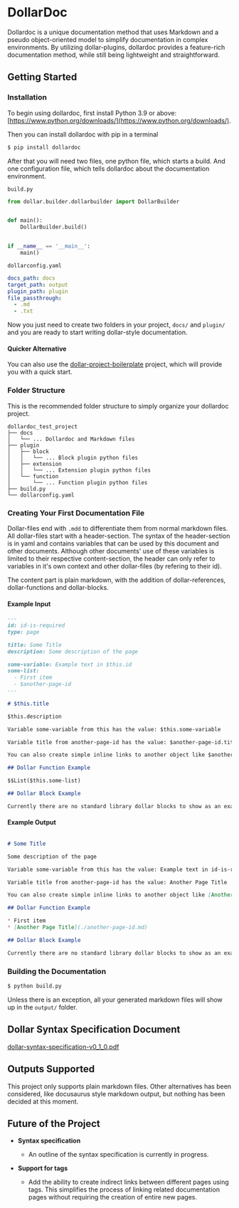 # DollarDoc

Dollardoc is a unique documentation method that uses Markdown and a pseudo object-oriented model to simplify documentation in complex environments. By utilizing dollar-plugins, dollardoc provides a feature-rich documentation method, while still being lightweight and straightforward.

## Getting Started

### Installation

To begin using dollardoc, first install Python 3.9 or above: [https://www.python.org/downloads/](https://www.python.org/downloads/).

Then you can install dollardoc with pip in a terminal

``` bash
$ pip install dollardoc
```

After that you will need two files, one python file, which starts a build. And one configuration file, which tells dollardoc about the documentation environment.

`build.py`

``` python
from dollar.builder.dollarbuilder import DollarBuilder


def main():
    DollarBuilder.build()


if __name__ == '__main__':
    main()

```

`dollarconfig.yaml`

``` yaml
docs_path: docs
target_path: output
plugin_path: plugin
file_passthrough:
  - .md
  - .txt
```

Now you just need to create two folders in your project, `docs/` and `plugin/` and you are ready to start writing dollar-style documentation.

#### Quicker Alternative

You can also use the [dollar-project-boilerplate](https://github.com/dollardoc/dollardoc-project-boilerplate) project, which will provide you with a quick start.

### Folder Structure

This is the recommended folder structure to simply organize your dollardoc project.

``` text
dollardoc_test_project
├── docs
│   └── ... Dollardoc and Markdown files
├── plugin
│   ├── block
│   │   └── ... Block plugin python files
│   ├── extension
│   │   └── ... Extension plugin python files
│   └── function
│       └── ... Function plugin python files
├── build.py
└── dollarconfig.yaml
```

### Creating Your First Documentation File

Dollar-files end with `.mdd` to differentiate them from normal markdown files. All dollar-files start with a header-section. The syntax of the header-section is in yaml and contains variables that can be used by this document and other documents. Although other documents' use of these variables is limited to their respective content-section, the header can only refer to variables in it's own context and other dollar-files (by refering to their id).

The content part is plain markdown, with the addition of dollar-references, dollar-functions and dollar-blocks.

#### Example Input

``` markdown
---
id: id-is-required
type: page

title: Some Title
description: Some description of the page

some-variable: Example text in $this.id
some-list:
  - First item
  - $another-page-id
---

# $this.title

$this.description

Variable some-variable from this has the value: $this.some-variable

Variable title from another-page-id has the value: $another-page-id.title

You can also create simple inline links to another object like $another-page-id by just writing a reference to the id.

## Dollar Function Example

$$List($this.some-list)

## Dollar Block Example

Currently there are no standard library dollar blocks to show as an example, this is *under construction*.

```

#### Example Output

``` markdown

# Some Title

Some description of the page

Variable some-variable from this has the value: Example text in id-is-required

Variable title from another-page-id has the value: Another Page Title

You can also create simple inline links to another object like [Another Page Title](./another-page-id.md) by just writing a reference to the id.

## Dollar Function Example

* First item
* [Another Page Title](./another-page-id.md)

## Dollar Block Example

Currently there are no standard library dollar blocks to show as an example, this is *under construction*.

```

### Building the Documentation

``` bash
$ python build.py
```

Unless there is an exception, all your generated markdown files will show up in the `output/` folder.

## Dollar Syntax Specification Document

[dollar-syntax-specification-v0_1_0.pdf](https://github.com/dollardoc/dollar-syntax-specification/releases/download/v0.1.0/dollar-syntax-specification-v0_1_0.pdf)

## Outputs Supported

This project only supports plain markdown files. Other alternatives has been considered, like docusaurus style markdown output, but nothing has been decided at this moment.

## Future of the Project

* **Syntax specification**
  * An outline of the syntax specification is currently in progress.

* **Support for tags**
  * Add the ability to create indirect links between different pages using tags. This simplifies the process of linking related documentation pages without requiring the creation of entire new pages.
